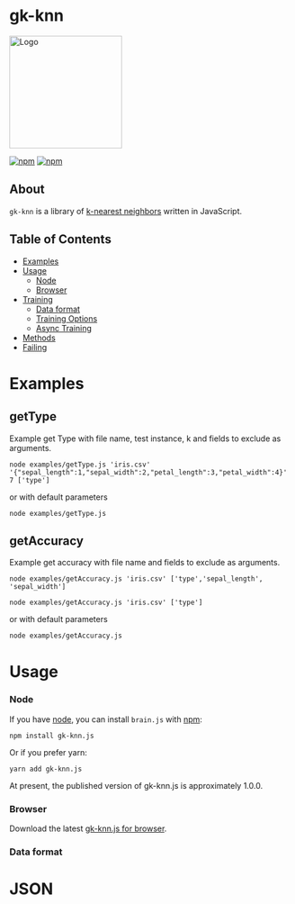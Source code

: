 
# gk-knn

<img src="" alt="Logo" width=200px/>

[![npm](https://img.shields.io/npm/dt/gk-knn.svg?style=flat-square)](https://npmjs.com/package/gk-knn.js) [![npm](https://img.shields.io/npm/v/gk-knn.svg?style=flat-square)](https://npmjs.com/package/gk-knn.js)


## About

`gk-knn` is a library of [k-nearest neighbors](https://en.wikipedia.org/wiki/K-nearest_neighbors_algorithm) written in JavaScript.


## Table of Contents

- [Examples](#examples)
- [Usage](#usage)
    + [Node](#node)
    + [Browser](#browser)
- [Training](#training)
    + [Data format](#data-format)
    + [Training Options](#training-options)
    + [Async Training](#async-training)
- [Methods](#methods)
- [Failing](#failing)

# Examples
## getType
Example get Type with file name, test instance, k and fields to exclude as arguments.

```
node examples/getType.js 'iris.csv' '{"sepal_length":1,"sepal_width":2,"petal_length":3,"petal_width":4}' 7 ['type']
```
or with default parameters
```
node examples/getType.js 
```

## getAccuracy
Example get accuracy with file name and fields to exclude as arguments.

```
node examples/getAccuracy.js 'iris.csv' ['type','sepal_length', 'sepal_width']
```

```
node examples/getAccuracy.js 'iris.csv' ['type']
```
or with default parameters
```
node examples/getAccuracy.js 
```

# Usage

### Node
If you have [node](http://nodejs.org/), you can install `brain.js` with [npm](http://npmjs.org):

```
npm install gk-knn.js
```

Or if you prefer yarn:
```
yarn add gk-knn.js
```

At present, the published version of gk-knn.js is approximately 1.0.0.

### Browser
Download the latest [gk-knn.js for browser](). 


### Data format







# JSON


